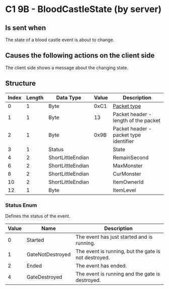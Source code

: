 # C1 9B - BloodCastleState (by server)

## Is sent when

The state of a blood castle event is about to change.

## Causes the following actions on the client side

The client side shows a message about the changing state.

## Structure

| Index | Length | Data Type | Value | Description |
|-------|--------|-----------|-------|-------------|
| 0 | 1 |   Byte   | 0xC1  | [Packet type](PacketTypes.md) |
| 1 | 1 |    Byte   |   13   | Packet header - length of the packet |
| 2 | 1 |    Byte   | 0x9B  | Packet header - packet type identifier |
| 3 | 1 | Status |  | State |
| 4 | 2 | ShortLittleEndian |  | RemainSecond |
| 6 | 2 | ShortLittleEndian |  | MaxMonster |
| 8 | 2 | ShortLittleEndian |  | CurMonster |
| 10 | 2 | ShortLittleEndian |  | ItemOwnerId |
| 12 | 1 | Byte |  | ItemLevel |

### Status Enum

Defines the status of the event.

| Value | Name | Description |
|-------|------|-------------|
| 0 | Started | The event has just started and is running. |
| 1 | GateNotDestroyed | The event is running, but the gate is not destroyed. |
| 2 | Ended | The event has ended. |
| 4 | GateDestroyed | The event is running and the gate is destroyed. |